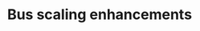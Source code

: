 ---
categories:
- bkk19
description: Bus scaling enhancements
image:
  featured: 'true'
  path: /assets/images/featured-images/bkk19/BKK19-PM06.png
session_attendee_num: '6'
session_id: BKK19-PM06
session_room: Session Room 2 (Lotus 3-4)
session_slot:
  end_time: '2019-04-03 14:55:00'
  start_time: '2019-04-03 14:00:00'
session_speakers:
- speaker_bio: Vincent has worked on developing drivers for various peripherals and
    coprocessors in mobile phones during 12 years. In 2005, he began to focus on mobile
    phones that ran Linux then Android and spent the last years of this period to
    optimize the power consumption of android platforms. As a member of the Linaro
    power management working group, he works on improving the energy efficiency of
    embedded system but not only with special interest for scheduler.
  speaker_company: Linaro
  speaker_image: /assets/images/speakers/bkk19/vincent-guittot.jpg
  speaker_location: ''
  speaker_name: Vincent Guittot
  speaker_position: PMWG technical leader
  speaker_username: vincent.guittot
- speaker_bio: ''
  speaker_company: Qualcomm
  speaker_image: /assets/images/speakers/placeholder.jpg
  speaker_location: ''
  speaker_name: Georgi Djakov
  speaker_position: Software Engineer
  speaker_username: georgi.djakov
session_track: Power Management
tag: session
tags:
- Linux Kernel
title: Bus scaling enhancements
---